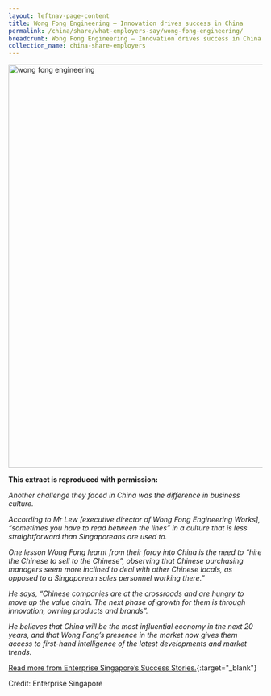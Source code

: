 ```yaml
---
layout: leftnav-page-content
title: Wong Fong Engineering – Innovation drives success in China
permalink: /china/share/what-employers-say/wong-fong-engineering/
breadcrumb: Wong Fong Engineering – Innovation drives success in China
collection_name: china-share-employers
---
```


<img src="\images\china-employers\wong-fong-engineering.jpg" alt="wong fong engineering" style="width:800px;" />

**This extract is reproduced with permission:**

*Another challenge they faced in China was the difference in business culture.*

*According to Mr Lew [executive director of Wong Fong Engineering Works], “sometimes you have to read between the lines” in a culture that is less straightforward than Singaporeans are used to.*

*One lesson Wong Fong learnt from their foray into China is the need to “hire the Chinese to sell to the Chinese”, observing that Chinese purchasing managers seem more inclined to deal with other Chinese locals, as opposed to a Singaporean sales personnel working there.”*

*He says, “Chinese companies are at the crossroads and are hungry to move up the value chain. The next phase of growth for them is through innovation, owning products and brands”.*

*He believes that China will be the most influential economy in the next 20 years, and that Wong Fong’s presence in the market now gives them access to first-hand intelligence of the latest developments and market trends.*

[Read more from Enterprise Singapore’s Success Stories.](https://ie.enterprisesg.gov.sg/Venture-Overseas/Browse-By-Market/Asia-Pacific/China/Success-Stories/cs/Success-Stories/Innovation-drives-success-in-China){:target="_blank"}

Credit: Enterprise Singapore